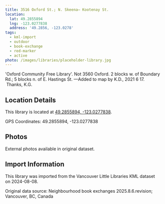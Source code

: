 ```yaml
---
title: 3516 Oxford St.; N. Skeena— Kootenay St.
location:
  lat: 49.2855894
  lng: -123.0277838
  address: '49.2856, -123.0278'
tags:
  - kml-import
  - outdoor
  - book-exchange
  - red-marker
  - active
photo: /images/libraries/placeholder-library.jpg
---
```

'Oxford Community Free Library'.
Not 3560 Oxford.
2 blocks w. of Boundary Rd.; 
5 blocks n. of E. Hastings St.
—Added to map by K.D., 2021 6 17.  Thanks, K.G.

## Location Details

This library is located at [49.2855894, -123.0277838](https://www.google.com/maps?q=49.2855894,-123.0277838).

GPS Coordinates: 49.2855894, -123.0277838

## Photos

External photos available in original dataset.

## Import Information

This library was imported from the Vancouver Little Libraries KML dataset on 2024-08-08.

Original data source: Neighbourhood book exchanges 2025.8.6.revision; Vancouver, BC, Canada
